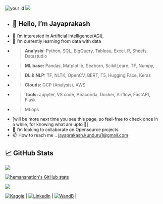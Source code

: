 ![your id](https://road-to-kaggle-grandmaster.vercel.app/api/simple/mark18vi)  ![](https://komarev.com/ghpvc/?username=jayaprakash-kunduru&color=brightgreen&style=flat)

- <h2>👋 Hello, I’m Jayaprakash </h2>
- 👀 I’m interested in Artificial Intelligence(AGI), 
- 🌱 I’m currently learning from data with data 
- > **Analysis:** Python, SQL, BigQuery, Tableau, Excel, R, Sheets, Datastudio 
- > **ML base:** Pandas, Matplotlib, Seaborn, ScikitLearn, TF, Numpy, 
- > **DL & NLP:** TF, NLTK, OpenCV, BERT, T5, Hugging Face, Keras
- > **Clouds:** GCP (Analysis), AWS
- > **Tools:** Jupyter, VS code, Anaconda, Docker, Airflow, FastAPI, Flask
- > MLops
- [will be more next time you see this page, so feel-free to check once in a while, for knowing what am upto 🤗]
- 💞️ I’m looking to collaborate on Opensource projects
- 📫 How to reach me .. jayaprakash.kunduru1@gmail.com



## &#x1f4c8; GitHub Stats

<a href="https://github.com/jayaprakash-kunduru/jayaprakash-kunduru">
  <img align="center" src="https://github-readme-stats.vercel.app/api/top-langs/?username=jayaprakash-kunduru&hide=java,html,tex&title_color=ffffff&text_color=c9cacc&icon_color=2bbc8a&bg_color=1d1f21&langs_count=3" />
</a>

<a href="http://www.github.com/jayaprakash-kunduru"><img src="https://github-readme-stats.vercel.app/api?username=hemansnation&show_icons=true&hide=&count_private=true&title_color=0891b2&text_color=ffffff&icon_color=0891b2&bg_color=1c1917&hide_border=true&show_icons=true" alt="hemansnation's GitHub stats" /></a>

<a href="http://www.github.com/jayaprakash-kunduru"><img src="https://github-readme-streak-stats.herokuapp.com/?user=hemansnation&stroke=ffffff&background=1c1917&ring=0891b2&fire=0891b2&currStreakNum=ffffff&currStreakLabel=0891b2&sideNums=ffffff&sideLabels=ffffff&dates=ffffff&hide_border=true" /></a>

<!-- Actual text -->

 [![Kaggle][1.2]][1] | [![LinkedIn][3.2]][3] | [![WandB][2.2]][2] | 

<!-- Icons -->

[1.2]: https://user-images.githubusercontent.com/28497479/147792640-bce55fe0-ca6b-4a58-88fc-54f6d83a8840.png
[3.2]: https://user-images.githubusercontent.com/28497479/147792572-662cb01c-026e-492b-be67-e7a5aefad19e.png
[2.2]: https://user-images.githubusercontent.com/28497479/147792481-bf2bb8d4-4b75-4c08-a749-4686887a3ed8.png


<!-- Links to your social media accounts -->

[1]: https://www.kaggle.com/mark18vi
[3]: https://www.linkedin.com/in/jayaprakash-k-17477618b/
[2]: https://wandb.ai/jayaprakash1



<!---
Jayjake1/Jayjake1 is a ✨ special ✨ repository because its `README.md` (this file) appears on your GitHub profile.
You can click the Preview link to take a look at your changes.
--->
